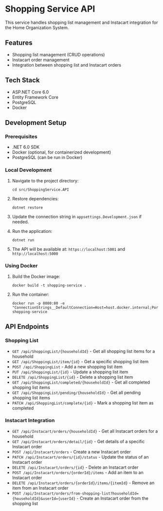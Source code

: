 # Shopping Service API

This service handles shopping list management and Instacart integration for the Home Organization System.

## Features

- Shopping list management (CRUD operations)
- Instacart order management
- Integration between shopping list and Instacart orders

## Tech Stack

- ASP.NET Core 6.0
- Entity Framework Core
- PostgreSQL
- Docker

## Development Setup

### Prerequisites

- .NET 6.0 SDK
- Docker (optional, for containerized development)
- PostgreSQL (can be run in Docker)

### Local Development

1. Navigate to the project directory:

   ```
   cd src/ShoppingService.API
   ```

2. Restore dependencies:

   ```
   dotnet restore
   ```

3. Update the connection string in `appsettings.Development.json` if needed.

4. Run the application:

   ```
   dotnet run
   ```

5. The API will be available at: `https://localhost:5001` and `http://localhost:5000`

### Using Docker

1. Build the Docker image:

   ```
   docker build -t shopping-service .
   ```

2. Run the container:
   ```
   docker run -p 8080:80 -e "ConnectionStrings__DefaultConnection=Host=host.docker.internal;Port=5432;Database=shoppingdb;Username=postgres;Password=postgres" shopping-service
   ```

## API Endpoints

### Shopping List

- `GET /api/ShoppingList/{householdId}` - Get all shopping list items for a household
- `GET /api/ShoppingList/item/{id}` - Get a specific shopping list item
- `POST /api/ShoppingList` - Add a new shopping list item
- `PUT /api/ShoppingList/{id}` - Update a shopping list item
- `DELETE /api/ShoppingList/{id}` - Delete a shopping list item
- `GET /api/ShoppingList/completed/{householdId}` - Get all completed shopping list items
- `GET /api/ShoppingList/pending/{householdId}` - Get all pending shopping list items
- `PATCH /api/ShoppingList/complete/{id}` - Mark a shopping list item as completed

### Instacart Integration

- `GET /api/Instacart/orders/{householdId}` - Get all Instacart orders for a household
- `GET /api/Instacart/orders/detail/{id}` - Get details of a specific Instacart order
- `POST /api/Instacart/orders` - Create a new Instacart order
- `PATCH /api/Instacart/orders/{id}/status` - Update the status of an Instacart order
- `DELETE /api/Instacart/orders/{id}` - Delete an Instacart order
- `POST /api/Instacart/orders/{orderId}/items` - Add an item to an Instacart order
- `DELETE /api/Instacart/orders/{orderId}/items/{itemId}` - Remove an item from an Instacart order
- `POST /api/Instacart/orders/from-shopping-list?householdId={householdId}&userId={userId}` - Create an Instacart order from the shopping list

